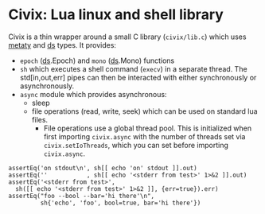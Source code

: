 # Civix: Lua linux and shell library

Civix is a thin wrapper around a small C library (`civix/lib.c`) which uses
[metaty] and [ds] types. It provides:

* `epoch` ([ds].Epoch) and `mono` ([ds].Mono) functions
* `sh` which executes a shell command (`execv`) in a separate thread.
  The std[in,out,err] pipes can then be interacted with either synchronously or
  asynchronously.
* `async` module which provides asynchronous:
  * sleep
  * file operations (read, write, seek) which can be used on standard lua
    files.
    * File operations use a global thread pool. This is initialized when
      first importing `civix.async` with the number of threads set via
      `civix.setIoThreads`, which you can set before importing `civix.async`.


```
assertEq('on stdout\n', sh[[ echo 'on' stdout ]].out)
assertEq(''           , sh[[ echo '<stderr from test>' 1>&2 ]].out)
assertEq('<stderr from test>',
  sh([[ echo '<stderr from test>' 1>&2 ]], {err=true}).err)
assertEq("foo --bool --bar='hi there'\n",
         sh{'echo', 'foo', bool=true, bar='hi there'})
```

[metaty]:   ../metaty/README.md
[ds]:       ../ds/README.md
